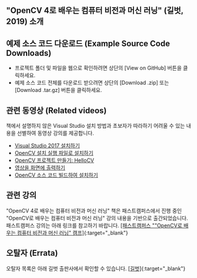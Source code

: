 ## "OpenCV 4로 배우는 컴퓨터 비전과 머신 러닝" (길벗, 2019) 소개


## 예제 소스 코드 다운로드 (Example Source Code Downloads)
* 프로젝트 폴더 및 파일을 웹으로 확인하려면 상단의 [View on GitHub] 버튼을 클릭하세요.
* 예제 소스 코드 전체를 다운로드 받으려면 상단의 [Download .zip] 또는 [Download .tar.gz] 버튼을 클릭하세요.

## 관련 동영상 (Related videos)
책에서 설명하지 않은 Visual Studio 설치 방법과 초보자가 따라하기 어려울 수 있는 내용을 선별하여 동영상 강의를 제공합니다.

* [Visual Studio 2017 설치하기](https://youtu.be/jzVNiMeVcvs)
* [OpenCV 설치 실행 파일로 설치하기](https://youtu.be/HxDfGHwDSmc)
* [OpenCV 프로젝트 만들기: HelloCV](https://youtu.be/fKWQIPwNsc8)
* [영상을 화면에 출력하기](https://youtu.be/gcgScMU0XWE)
* [OpenCV 소스 코드 빌드하여 설치하기](https://youtu.be/ac75cFPYlOQ)

## 관련 강의
"OpenCV 4로 배우는 컴퓨터 비전과 머신 러닝" 책은 패스트캠퍼스에서 진행 중인 "OpenCV로 배우는 컴퓨터 비전과 머신 러닝" 강의 내용을 기반으로 출간되었습니다. 패스트캠퍼스 강의는 아래 링크를 참고하기 바랍니다.
[[패스트캠퍼스 ""OpenCV로 배우는 컴퓨터 비전과 머신 러닝" 캠프]](https://www.fastcampus.co.kr/dev_camp_cvocv/){:target="_blank"} 

## 오탈자 (Errata)
오탈자 목록은 아래 길벗 출판사에서 확인할 수 있습니다.
[[길벗]](https://www.gilbut.co.kr/){:target="_blank"} 
